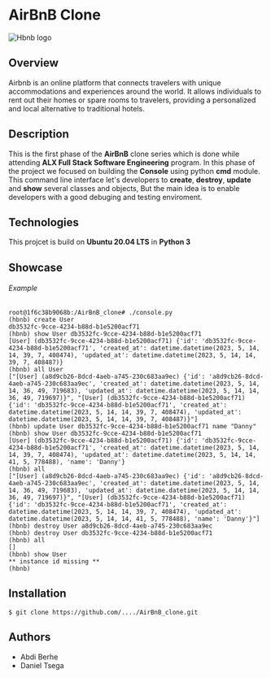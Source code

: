 # AirBnB Clone
![Hbnb logo](https://s3.amazonaws.com/alx-intranet.hbtn.io/uploads/medias/2018/6/65f4a1dd9c51265f49d0.png?X-Amz-Algorithm=AWS4-HMAC-SHA256&X-Amz-Credential=AKIARDDGGGOUSBVO6H7D%2F20230514%2Fus-east-1%2Fs3%2Faws4_request&X-Amz-Date=20230514T202435Z&X-Amz-Expires=86400&X-Amz-SignedHeaders=host&X-Amz-Signature=5cfbbfedfb7b1bd4a00671850b774a78602afc7d815140247175cd00183a7612 "Hbnb Logo")
## Overview
Airbnb is an online platform that connects travelers with unique accommodations and experiences around the world. It allows individuals to rent out their homes or spare rooms to travelers, providing a personalized and local alternative to traditional hotels.
## Description
This is the first phase of the **AirBnB** clone series which is done while attending **ALX Full Stack Software Engineering** program. In this phase of the project we focused on building the **Console** using python **cmd** module. This command line interface let's developers to **create**, **destroy**, **update** and **show** several classes and objects, But the main idea is to enable developers with a good debuging and testing enviroment.
## Technologies
This projcet is build on **Ubuntu 20.04 LTS** in **Python 3**
## Showcase
###### Example
```
root@1f6c38b9068b:/AirBnB_clone# ./console.py 
(hbnb) create User
db3532fc-9cce-4234-b88d-b1e5200acf71
(hbnb) show User db3532fc-9cce-4234-b88d-b1e5200acf71
[User] (db3532fc-9cce-4234-b88d-b1e5200acf71) {'id': 'db3532fc-9cce-4234-b88d-b1e5200acf71', 'created_at': datetime.datetime(2023, 5, 14, 14, 39, 7, 408474), 'updated_at': datetime.datetime(2023, 5, 14, 14, 39, 7, 408487)}
(hbnb) all User
["[User] (a8d9cb26-8dcd-4aeb-a745-230c683aa9ec) {'id': 'a8d9cb26-8dcd-4aeb-a745-230c683aa9ec', 'created_at': datetime.datetime(2023, 5, 14, 14, 36, 49, 719683), 'updated_at': datetime.datetime(2023, 5, 14, 14, 36, 49, 719697)}", "[User] (db3532fc-9cce-4234-b88d-b1e5200acf71) {'id': 'db3532fc-9cce-4234-b88d-b1e5200acf71', 'created_at': datetime.datetime(2023, 5, 14, 14, 39, 7, 408474), 'updated_at': datetime.datetime(2023, 5, 14, 14, 39, 7, 408487)}"]
(hbnb) update User db3532fc-9cce-4234-b88d-b1e5200acf71 name "Danny"
(hbnb) show User db3532fc-9cce-4234-b88d-b1e5200acf71
[User] (db3532fc-9cce-4234-b88d-b1e5200acf71) {'id': 'db3532fc-9cce-4234-b88d-b1e5200acf71', 'created_at': datetime.datetime(2023, 5, 14, 14, 39, 7, 408474), 'updated_at': datetime.datetime(2023, 5, 14, 14, 41, 5, 778488), 'name': 'Danny'}
(hbnb) all
["[User] (a8d9cb26-8dcd-4aeb-a745-230c683aa9ec) {'id': 'a8d9cb26-8dcd-4aeb-a745-230c683aa9ec', 'created_at': datetime.datetime(2023, 5, 14, 14, 36, 49, 719683), 'updated_at': datetime.datetime(2023, 5, 14, 14, 36, 49, 719697)}", "[User] (db3532fc-9cce-4234-b88d-b1e5200acf71) {'id': 'db3532fc-9cce-4234-b88d-b1e5200acf71', 'created_at': datetime.datetime(2023, 5, 14, 14, 39, 7, 408474), 'updated_at': datetime.datetime(2023, 5, 14, 14, 41, 5, 778488), 'name': 'Danny'}"]
(hbnb) destroy User a8d9cb26-8dcd-4aeb-a745-230c683aa9ec
(hbnb) destroy User db3532fc-9cce-4234-b88d-b1e5200acf71
(hbnb) all
[]
(hbnb) show User
** instance id missing **
(hbnb) 
```
## Installation
```
$ git clone https://github.com/..../AirBnB_clone.git
```
## Authors
* Abdi Berhe
* Daniel Tsega
